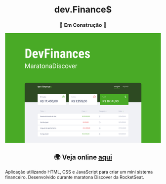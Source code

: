 <h1 align="center">dev.Finance$</h1>
<h3 align="center">🚧 Em Construção 🚧</h3>

<img src="./assets/DevFinancesApresentation.png" />

<h2 align="center"> 🌍 Veja online <a href="https://devfinanceswg.netlify.app/">aqui</a></h2>

Aplicação utilizando HTML, CSS e JavaScript para criar um mini sistema financeiro. 
Desenvolvido durante maratona Discover da RocketSeat.